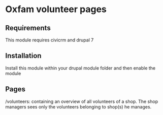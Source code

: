 Oxfam volunteer pages
=====================

Requirements
------------

This module requires civicrm and drupal 7

Installation
------------

Install this module within your drupal module folder and then enable the module

Pages
-----

/volunteers: containing an overview of all volunteers of a shop. The shop managers sees only the volunteers belonging to shop(s) he manages.